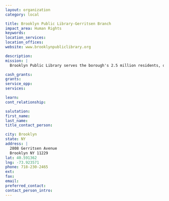 ```yaml
---
layout: organization
category: local

title: Brooklyn Public Library-Gerritsen Branch
impact_area: Human Rights
keywords: 
location_services: 
location_offices: 
website: www.brooklynpubliclibrary.org

description: 
mission: |
  Brooklyn Public Library serves the borough's 2.5 million residents, offering thousands of public programs, millions of books and use of more than 1,100 free Internet-accessible computers.

cash_grants: 
grants: 
service_opp: 
services: 

learn: 
cont_relationship: 

salutation: 
first_name: 
last_name: 
title_contact_person: 

city: Brooklyn
state: NY
address: |
  2808 Gerritsen Avenue     
  Brooklyn NY 11229
lat: 40.591362
lng: -73.923571
phone: 718-230-2465
ext: 
fax: 
email: 
preferred_contact: 
contact_person_intro: 
---
```

